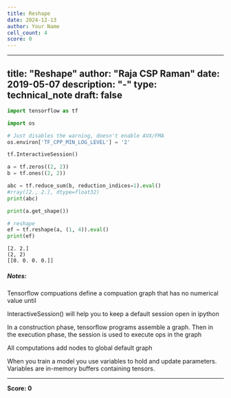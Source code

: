 ```yaml
---
title: Reshape
date: 2024-12-13
author: Your Name
cell_count: 4
score: 0
---
```


---
title: "Reshape"
author: "Raja CSP Raman"
date: 2019-05-07
description: "-"
type: technical_note
draft: false
---

```python
import tensorflow as tf

import os

# Just disables the warning, doesn't enable AVX/FMA
os.environ['TF_CPP_MIN_LOG_LEVEL'] = '2'
```


```python
tf.InteractiveSession()

a = tf.zeros((2, 2))
b = tf.ones((2, 2))

abc = tf.reduce_sum(b, reduction_indices=1).eval()
#rray([2., 2.], dtype=float32)
print(abc)

print(a.get_shape())

# reshape
ef = tf.reshape(a, (1, 4)).eval()
print(ef)
```

    [2. 2.]
    (2, 2)
    [[0. 0. 0. 0.]]


##### Notes:

Tensorflow compuations define a compuation graph that has no numerical value until 

InteractiveSession() will help you to keep a default session open in ipython

In a construction phase, tensorflow programs assemble a graph. 
Then in the execution phase, the session is used to execute ops in the graph

All computations add nodes to global default graph

When you train a model you use variables to hold and update parameters.
Variables are in-memory buffers containing tensors.


---
**Score: 0**